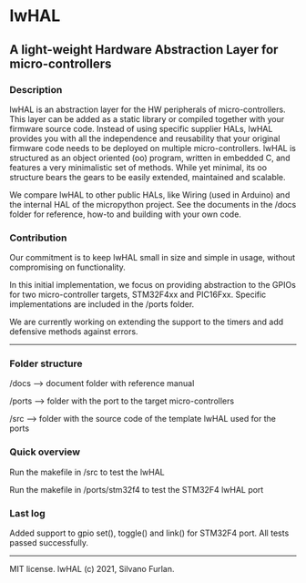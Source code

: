 # lwHAL
## A light-weight Hardware Abstraction Layer for micro-controllers


### Description

lwHAL is an abstraction layer for the HW peripherals of micro-controllers.
This layer can be added as a static library or compiled together with your firmware source code.
Instead of using specific supplier HALs, lwHAL provides you with all the independence and reusability that your original firmware code needs to be deployed on multiple micro-controllers.
lwHAL is structured as an object oriented (oo) program, written in embedded C, and features a very minimalistic set of methods. While yet minimal, its oo structure bears the gears to be easily extended, maintained and scalable.

We compare lwHAL to other public HALs, like Wiring (used in Arduino) and the internal HAL of the micropython project.
See the documents in the /docs folder for reference, how-to and building with your own code.

### Contribution

Our commitment is to keep lwHAL small in size and simple in usage, without compromising on functionality.

In this initial implementation, we focus on providing abstraction to the GPIOs for two micro-controller targets, STM32F4xx and PIC16Fxx. Specific implementations are included in the /ports folder.

We are currently working on extending the support to the timers and add defensive methods against errors.

------------------------------------------------------------------------------------

### Folder structure

  /docs   --> document folder with reference manual 
  
  /ports  --> folder with the port to the target micro-controllers 
  
  /src    --> folder with the source code of the template lwHAL used for the ports 
  


### Quick overview

Run the makefile in /src to test the lwHAL

Run the makefile in /ports/stm32f4 to test the STM32F4 lwHAL port


### Last log

Added support to gpio set(), toggle() and link() for STM32F4 port.
All tests passed successfully.



------------------------------------------------------------------------------------
MIT license.
lwHAL (c) 2021, Silvano Furlan.
